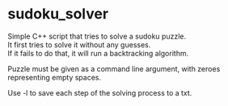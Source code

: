 # sudoku_solver
Simple C++ script that tries to solve a sudoku puzzle.<br>
It first tries to solve it without any guesses.<br>
If it fails to do that, it will run a backtracking algorithm.

<p>Puzzle must be given as a command line argument, with zeroes representing empty spaces.</p>
Use -l to save each step of the solving process to a txt.

